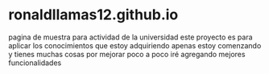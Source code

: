 # ronaldllamas12.github.io
pagina de muestra para actividad de la universidad
este proyecto es para aplicar los conocimientos que estoy adquiriendo apenas estoy comenzando y tienes muchas cosas por mejorar poco a poco iré agregando mejores funcionalidades
